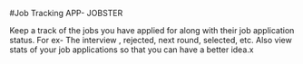 #Job Tracking APP- JOBSTER

Keep a track of the jobs you have applied for along with their job application status.
For ex- The interview , rejected, next round, selected, etc.
Also view stats of your job applications so that you can have a better idea.x